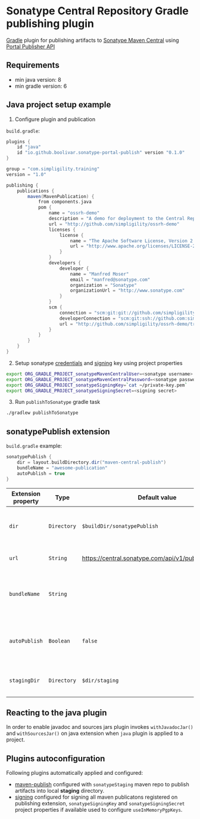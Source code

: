 # Sonatype Central Repository Gradle publishing plugin

[Gradle](https://gradle.org/) plugin for publishing artifacts to [Sonatype Maven Central](https://central.sonatype.com/) using [Portal Publisher API](https://central.sonatype.org/publish/publish-portal-api/)

## Requirements
- min java version: 8
- min gradle version: 6

## Java project setup example

1. Configure plugin and publication

`build.gradle`:

```gradle
plugins {
    id "java"
    id "io.github.boolivar.sonatype-portal-publish" version "0.1.0"
}

group = "com.simpligility.training"
version = "1.0"

publishing {
    publications {
        maven(MavenPublication) {
            from components.java
            pom {
                name = "ossrh-demo"
                description = "A demo for deployment to the Central Repository via OSSRH"
                url = "http://github.com/simpligility/ossrh-demo"
                licenses {
                    license {
                        name = "The Apache Software License, Version 2.0"
                        url = "http://www.apache.org/licenses/LICENSE-2.0.txt"
                    }
                }
                developers {
                    developer {
                        name = "Manfred Moser"
                        email = "manfred@sonatype.com"
                        organization = "Sonatype"
                        organizationUrl = "http://www.sonatype.com"
                    }
                }
                scm {
                    connection = "scm:git:git://github.com/simpligility/ossrh-demo.git"
                    developerConnection = "scm:git:ssh://github.com:simpligility/ossrh-demo.git"
                    url = "http://github.com/simpligility/ossrh-demo/tree/master"
                }
            }
        }
    }
}
```
2. Setup sonatype [credentials](https://central.sonatype.org/publish/generate-portal-token/) and [signing](https://central.sonatype.org/publish/requirements/gpg/) key using project properties

```bash
export ORG_GRADLE_PROJECT_sonatypeMavenCentralUser=<sonatype username>
export ORG_GRADLE_PROJECT_sonatypeMavenCentralPassword=<sonatype password>
export ORG_GRADLE_PROJECT_sonatypeSigningKey=`cat ~/private-key.pem`
export ORG_GRADLE_PROJECT_sonatypeSigningSecret=<signing secret>
```
3. Run `publishToSonatype` gradle task

```bash
./gradlew publishToSonatype
```

## sonatypePublish extension

`build.gradle` example:

```gradle
sonatypePublish {
    dir = layout.buildDirectory.dir("maven-central-publish")
    bundleName = "awesome-publication"
    autoPublish = true
}
```

| Extension property | Type | Default value | Description |
| ------------------ | ---- | ------------- | ----------- |
| `dir` | `Directory` | `$buildDir/sonatypePublish` | Output directory for storing publication artifacts and bundle zip |
| `url` | `String` | https://central.sonatype.com/api/v1/publisher/upload | Sonatype Publish Portal API [upload endpoint URL](https://central.sonatype.com/api-doc) |
| `bundleName` | `String` |  | Optional deployment/bundle name, if not present Sonatype will use bundle file name |
| `autoPublish` | `Boolean` | `false` | `true` to automatically proceed to publish to Maven Central, `false` to publish via the Portal UI |
| `stagingDir` | `Directory` | `$dir/staging` | **(readonly)** Output directory for storing publication artifacts |

## Reacting to the java plugin
In order to enable javadoc and sources jars plugin invokes `withJavadocJar()` and `withSourcesJar()` on java extension when `java` plugin is applied to a project.

## Plugins autoconfiguration
Following plugins automatically applied and configured:
- [maven-publish](https://docs.gradle.org/current/userguide/publishing_maven.html) configured with `sonatypeStaging` maven repo to publish artifacts into local **staging** directory.
- [signing](https://docs.gradle.org/current/userguide/signing_plugin.html) configured for signing all maven publicatons registered on publishing extension, `sonatypeSigningKey` and `sonatypeSigningSecret` project properties if available used to configure `useInMemoryPgpKeys`.
